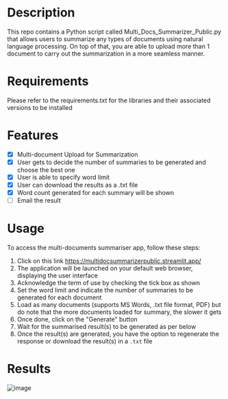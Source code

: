 # Description

This repo contains a Python script called Multi_Docs_Summarizer_Public.py that allows users to summarize any types of documents using natural language processing. 
On top of that, you are able to upload more than 1 document to carry out the summarization in a more seamless manner.

# Requirements

Please refer to the requirements.txt for the libraries and their associated versions to be installed

# Features

- [x]  Multi-document Upload for Summarization
- [x]  User gets to decide the number of summaries to be generated and choose the best one
- [x]  User is able to specify word limit
- [x]  User can download the results as a .txt file
- [X]  Word count generated for each summary will be shown
- [ ]  Email the result

# Usage

To access the multi-documents summariser app, follow these steps:

1. Click on this link https://multidocsummarizerpublic.streamlit.app/
2. The application will be launched on your default web browser, displaying the user interface
3. Acknowledge the term of use by checking the tick box as shown
4. Set the word limit and indicate the number of summaries to be generated for each document
5. Load as many documents (supports MS Words, .txt file format, PDF) but do note that the more documents loaded for summary, the slower it gets
6. Once done, click on the "Generate" button
7. Wait for the summarised result(s) to be generated as per below
8. Once the result(s) are generated, you have the option to regenerate the response or download the result(s) in a `.txt` file


# Results

![image](https://github.com/CarlosLeeZG/DocsSummariser/assets/134188381/cda3f02e-59ae-4563-8cb8-f11306ea4718)

